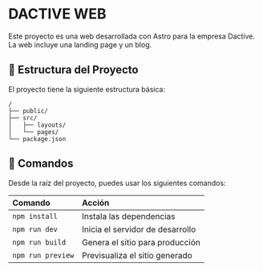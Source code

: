 # DACTIVE WEB

Este proyecto es una web desarrollada con Astro para la empresa Dactive. La web incluye una landing page y un blog.

## 🚀 Estructura del Proyecto

El proyecto tiene la siguiente estructura básica:

```text
/
├── public/
├── src/
│   ├── layouts/
│   └── pages/
└── package.json
```

## 🧞 Comandos

Desde la raíz del proyecto, puedes usar los siguientes comandos:

| Comando           | Acción                                  |
| :---------------- | :-------------------------------------- |
| `npm install`     | Instala las dependencias               |
| `npm run dev`     | Inicia el servidor de desarrollo       |
| `npm run build`   | Genera el sitio para producción        |
| `npm run preview` | Previsualiza el sitio generado         |
